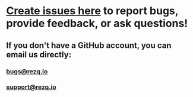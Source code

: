 # [Create issues here](https://github.com/rezqio/issues/issues) to report bugs, provide feedback, or ask questions!

## If you don't have a GitHub account, you can email us directly:

### <bugs@rezq.io>

### <support@rezq.io>
